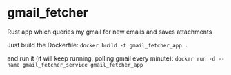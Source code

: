 # gmail_fetcher
Rust app which queries my gmail for new emails and saves attachments 


Just build the Dockerfile:
``docker build -t gmail_fetcher_app .``

and run it (it will keep running, polling gmail every minute):
``docker run -d --name gmail_fetcher_service gmail_fetcher_app``


